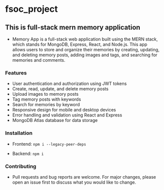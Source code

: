 # fsoc_project

## This is full-stack mern memory application

- Memory App is a full-stack web application built using the MERN stack, which stands for MongoDB, Express, React, and Node.js. This app allows users to store and organize their memories by creating, updating, and deleting memory posts, adding images and tags, and searching for memories and comments.

### Features

- User authentication and authorization using JWT tokens
- Create, read, update, and delete memory posts
- Upload images to memory posts
- Tag memory posts with keywords
- Search for memories by keyword
- Responsive design for mobile and desktop devices
- Error handling and validation using React and Express
- MongoDB Atlas database for data storage

### Installation

- Frontend: 
``` npm i --legacy-peer-deps ```

- Backend:
``` npm i ```

### Contributing

- Pull requests and bug reports are welcome. For major changes, please open an issue first to discuss what you would like to change.
